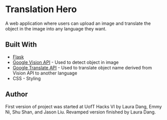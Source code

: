 # Translation Hero

A web application where users can upload an image and translate the object in the image into any language they want.

## Built With

* [Flask](https://www.fullstackpython.com/flask.html)
* [Google Vision API](https://cloud.google.com/vision/) - Used to detect object in image
* [Google Translate API](https://cloud.google.com/translate/docs/) - Used to translate object name derived from Vision API to another language
* CSS - Styling

## Author

First version of project was started at UofT Hacks VI by Laura Dang, Emmy Ni, Shu Shan, and Jason Liu.
Revamped version finished by Laura Dang.
